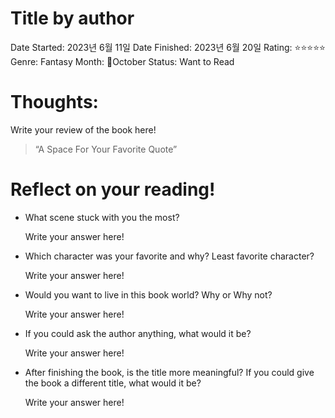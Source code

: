 # Title by author

Date Started: 2023년 6월 11일
Date Finished: 2023년 6월 20일
Rating: ⭐️⭐️⭐️⭐️⭐️
Genre: Fantasy
Month: 🎃October
Status: Want to Read

# Thoughts:

Write your review of the book here!

> “A Space For Your Favorite Quote”
> 

# Reflect on your reading!

- What scene stuck with you the most?
    
    Write your answer here!
    
- Which character was your favorite and why? Least favorite character?
    
    Write your answer here!
    
- Would you want to live in this book world? Why or Why not?
    
    Write your answer here!
    
- If you could ask the author anything, what would it be?
    
    Write your answer here!
    
- After finishing the book, is the title more meaningful? If you could give the book a different title, what would it be?
    
    Write your answer here!